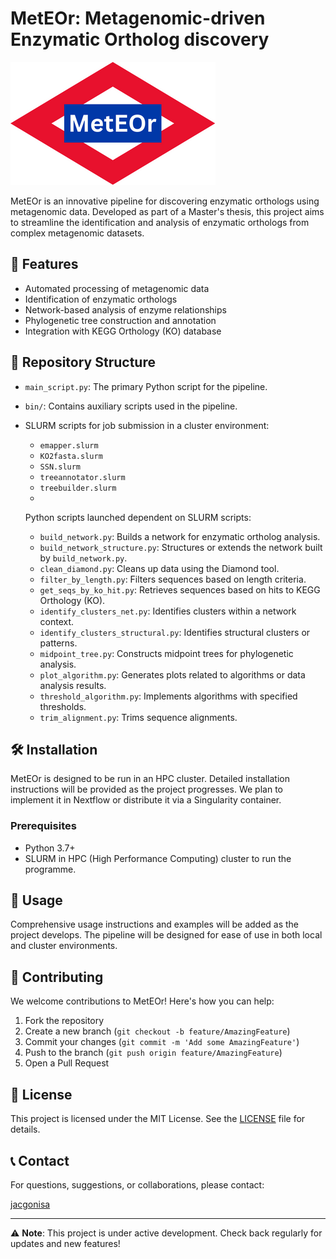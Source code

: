 # MetEOr: Metagenomic-driven Enzymatic Ortholog discovery

![MetEOr Logo](MetEOr_logo.png)

MetEOr is an innovative pipeline for discovering enzymatic orthologs using metagenomic data. Developed as part of a Master's thesis, this project aims to streamline the identification and analysis of enzymatic orthologs from complex metagenomic datasets.

## 🚀 Features

- Automated processing of metagenomic data
- Identification of enzymatic orthologs
- Network-based analysis of enzyme relationships
- Phylogenetic tree construction and annotation
- Integration with KEGG Orthology (KO) database

## 📁 Repository Structure
- `main_script.py`: The primary Python script for the pipeline.
- `bin/`: Contains auxiliary scripts used in the pipeline.
- 
  SLURM scripts for job submission in a cluster environment:
  
  - `emapper.slurm`
  - `KO2fasta.slurm`
  - `SSN.slurm`
  - `treeannotator.slurm`
  - `treebuilder.slurm`
  - 
  Python scripts launched dependent on SLURM scripts:

  - `build_network.py`: Builds a network for enzymatic ortholog analysis.
  - `build_network_structure.py`: Structures or extends the network built by `build_network.py`.
  - `clean_diamond.py`: Cleans up data using the Diamond tool.
  - `filter_by_length.py`: Filters sequences based on length criteria.
  - `get_seqs_by_ko_hit.py`: Retrieves sequences based on hits to KEGG Orthology (KO).
  - `identify_clusters_net.py`: Identifies clusters within a network context.
  - `identify_clusters_structural.py`: Identifies structural clusters or patterns.
  - `midpoint_tree.py`: Constructs midpoint trees for phylogenetic analysis.
  - `plot_algorithm.py`: Generates plots related to algorithms or data analysis results.
  - `threshold_algorithm.py`: Implements algorithms with specified thresholds.
  - `trim_alignment.py`: Trims sequence alignments.

## 🛠️ Installation

MetEOr is designed to be run in an HPC cluster. Detailed installation instructions will be provided as the project progresses. We plan to implement it in Nextflow or distribute it via a Singularity container.

### Prerequisites

- Python 3.7+
- SLURM in HPC (High Performance Computing) cluster to run the programme.

## 📘 Usage

Comprehensive usage instructions and examples will be added as the project develops. The pipeline will be designed for ease of use in both local and cluster environments.

## 🤝 Contributing

We welcome contributions to MetEOr! Here's how you can help:

1. Fork the repository
2. Create a new branch (`git checkout -b feature/AmazingFeature`)
3. Commit your changes (`git commit -m 'Add some AmazingFeature'`)
4. Push to the branch (`git push origin feature/AmazingFeature`)
5. Open a Pull Request


## 📄 License

This project is licensed under the MIT License. See the [LICENSE](LICENSE) file for details.

## 📞 Contact

For questions, suggestions, or collaborations, please contact:

[jacgonisa](https://github.com/jacgonisa)

---

⚠️ **Note**: This project is under active development. Check back regularly for updates and new features!
